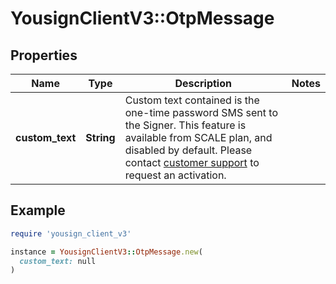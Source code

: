 # YousignClientV3::OtpMessage

## Properties

| Name | Type | Description | Notes |
| ---- | ---- | ----------- | ----- |
| **custom_text** | **String** | Custom text contained is the one-time password SMS sent to the Signer. This feature is available from SCALE plan, and disabled by default. Please contact [customer support](https://yousign.app/auth/workspace/help) to request an activation. |  |

## Example

```ruby
require 'yousign_client_v3'

instance = YousignClientV3::OtpMessage.new(
  custom_text: null
)
```

